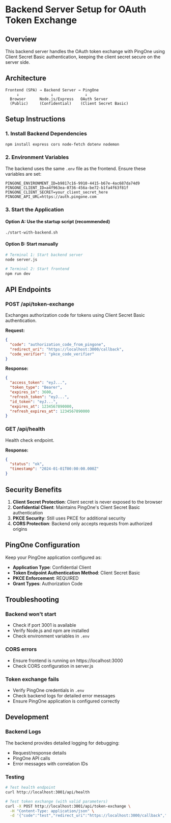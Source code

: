 # Backend Server Setup for OAuth Token Exchange

## Overview

This backend server handles the OAuth token exchange with PingOne using Client Secret Basic authentication, keeping the client secret secure on the server side.

## Architecture

```
Frontend (SPA) → Backend Server → PingOne
     ↓              ↓              ↓
  Browser      Node.js/Express   OAuth Server
  (Public)     (Confidential)    (Client Secret Basic)
```

## Setup Instructions

### 1. Install Backend Dependencies

```bash
npm install express cors node-fetch dotenv nodemon
```

### 2. Environment Variables

The backend uses the same `.env` file as the frontend. Ensure these variables are set:

```env
PINGONE_ENVIRONMENT_ID=b9817c16-9910-4415-b67e-4ac687da74d9
PINGONE_CLIENT_ID=a4f963ea-0736-456a-be72-b1fa4f63f81f
PINGONE_CLIENT_SECRET=your_client_secret_here
PINGONE_API_URL=https://auth.pingone.com
```

### 3. Start the Application

#### Option A: Use the startup script (recommended)
```bash
./start-with-backend.sh
```

#### Option B: Start manually
```bash
# Terminal 1: Start backend server
node server.js

# Terminal 2: Start frontend
npm run dev
```

## API Endpoints

### POST /api/token-exchange

Exchanges authorization code for tokens using Client Secret Basic authentication.

**Request:**
```json
{
  "code": "authorization_code_from_pingone",
  "redirect_uri": "https://localhost:3000/callback",
  "code_verifier": "pkce_code_verifier"
}
```

**Response:**
```json
{
  "access_token": "eyJ...",
  "token_type": "Bearer",
  "expires_in": 3600,
  "refresh_token": "eyJ...",
  "id_token": "eyJ...",
  "expires_at": 1234567890000,
  "refresh_expires_at": 1234567890000
}
```

### GET /api/health

Health check endpoint.

**Response:**
```json
{
  "status": "ok",
  "timestamp": "2024-01-01T00:00:00.000Z"
}
```

## Security Benefits

1. **Client Secret Protection**: Client secret is never exposed to the browser
2. **Confidential Client**: Maintains PingOne's Client Secret Basic authentication
3. **PKCE Security**: Still uses PKCE for additional security
4. **CORS Protection**: Backend only accepts requests from authorized origins

## PingOne Configuration

Keep your PingOne application configured as:
- **Application Type**: Confidential Client
- **Token Endpoint Authentication Method**: Client Secret Basic
- **PKCE Enforcement**: REQUIRED
- **Grant Types**: Authorization Code

## Troubleshooting

### Backend won't start
- Check if port 3001 is available
- Verify Node.js and npm are installed
- Check environment variables in `.env`

### CORS errors
- Ensure frontend is running on https://localhost:3000
- Check CORS configuration in server.js

### Token exchange fails
- Verify PingOne credentials in `.env`
- Check backend logs for detailed error messages
- Ensure PingOne application is configured correctly

## Development

### Backend Logs
The backend provides detailed logging for debugging:
- Request/response details
- PingOne API calls
- Error messages with correlation IDs

### Testing
```bash
# Test health endpoint
curl http://localhost:3001/api/health

# Test token exchange (with valid parameters)
curl -X POST http://localhost:3001/api/token-exchange \
  -H "Content-Type: application/json" \
  -d '{"code":"test","redirect_uri":"https://localhost:3000/callback","code_verifier":"test"}'
```



